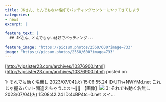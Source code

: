```yaml
---
title: JKさん、とんでもない格好でバッティングセンターにやってきてしまう
categories:
- news
excerpt: |
  
feature_text: |
  ## JKさん、とんでもない格好でバッティング...
  
feature_image: "https://picsum.photos/2560/600?image=733"
image: "https://picsum.photos/2560/600?image=733"
---
```


[http://vipsister23.com/archives/10376900.html](http://vipsister23.com/archives/10376900.html)
posted on 

<!--more-->

1: それでも動く名無し 2023/07/04(火) 15:06:55.24 ID:UTh+NWYMd.net これじゃ握るバット間違えちゃうよぉ～🍄💦 【画像】![](https://livedoor.blogimg.jp/vipsister23/imgs/e/4/e4a05065.jpg) 3: それでも動く名無し 2023/07/04(火) 15:08:42.24 ID:4cBP4tc+0.net スイ...
